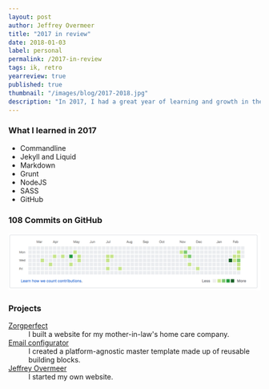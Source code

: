```yaml
---
layout: post
author: Jeffrey Overmeer
title: "2017 in review"
date: 2018-01-03
label: personal
permalink: /2017-in-review
tags: ik, retro
yearreview: true
published: true
thumbnail: "/images/blog/2017-2018.jpg"
description: "In 2017, I had a great year of learning and growth in the field of marketing automation, web development, and email development. Here are some of the highlights:"
---
```

### What I learned in 2017
- Commandline
- Jekyll and Liquid
- Markdown
- Grunt
- NodeJS
- SASS
- GitHub

### 108 Commits on GitHub
![alt text](/images/blog/commits_2017.png "Commits in 2017")

### Projects
<dl>
   <dt><a href="http://www.zorgperfect.nl" target="_BLANK"> Zorgperfect </a> </dt>
   <dd>I built a website for my mother-in-law's home care company.
   </dd>
   <dt><a href="http://www.dm-interface.nl" target="_BLANK"> Email configurator </a> </dt>
   <dd>I created a platform-agnostic master template made up of reusable building blocks.
   </dd>
   <dt><a href="https://www.jeffreyovermeer.com" target="_BLANK"> Jeffrey Overmeer </a> </dt>
   <dd>I started my own website. </dd>
</dl>